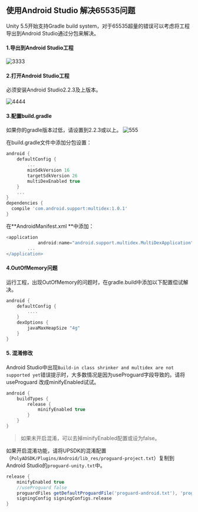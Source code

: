 ## 使用Android Studio 解决65535问题

Unity 5.5开始支持Gradle build system，对于65535超量的错误可以考虑将工程导出到Android Studio通过分包来解决。

#### 1.导出到Android Studio工程

![3333](http://docs.upltv.com/uploads/201807/5b39cc6bd83bb_5b39cc6b.png "3333")


#### 2.打开Android Studio工程
必须安装Android Studio2.2.3及上版本。

![4444](http://docs.upltv.com/uploads/201807/5b39ccc80a994_5b39ccc8.png "4444")

#### 3.配置build.gradle
如果你的gradle版本过低，请设置到2.2.3或以上。
![555](http://docs.upltv.com/uploads/201807/5b39cd2136c17_5b39cd21.png "555")

在build.gradle文件中添加分包设置：

```groovy
android {
    defaultConfig {
        ...
        minSdkVersion 16 
        targetSdkVersion 26
        multiDexEnabled true
    }
    ...
}
dependencies {
  compile 'com.android.support:multidex:1.0.1'
}
```

在**AndroidManifest.xml **中添加：
```groovy
<application
            android:name="android.support.multidex.MultiDexApplication" >
        ...
</application>
```

#### 4.OutOfMemory问题
运行工程，出现OutOfMemory的问题时，在gradle.build中添加以下配置偿试解决。

```groovy
android {
    defaultConfig {
        ....
    }
    dexOptions {
        javaMaxHeapSize "4g"
    }
}
```

#### 5. 混淆修改
Android Studio中出现`Build-in class shrinker and multidex are not supported yet`错误提示时，大多数情况是因为useProguard字段导致的。请将useProguard 改成minifyEnabled试试。
```groovy
android {
    buildTypes {
        release {
            minifyEnabled true
        }
    }
}
```
> 如果未开启混淆，可以去掉minifyEnabled配置或设为false。

如果开启混淆功能，请将UPSDK的混淆配置（`PolyADSDK/Plugins/Android/lib_res/proguard-project.txt`）复制到Android Studio的`proguard-unity.txt`中。

```groovy
release {
    minifyEnabled true
    //useProguard false
    proguardFiles getDefaultProguardFile('proguard-android.txt'), 'proguard-unity.txt'
    signingConfig signingConfigs.release
}
```